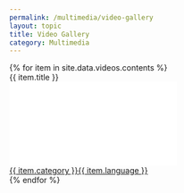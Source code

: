 ```yaml
---
permalink: /multimedia/video-gallery
layout: topic
title: Video Gallery
category: Multimedia
---
```


<div class="row">
{% for item in site.data.videos.contents %}
  <div class="col-sm-12 col-md-6">
  <div class="d-flex flex-column">
    <div class="video-title-text p-5">{{ item.title }}</div>
  </div>
      <a href="{%if item.href %} {{ item.href }} {% else %} {{ item.src }} {% endif %}" target="_blank">
        <div class="video-card m-2 p-2">
        <object class="card-img-top" playsinline="playsinline" autoplay="autoplay" muted="muted" loop="loop">
          <embed src="{{ item.src }}" type="video/mp4">
        </object>
        <div class="vid-meta p-1"><span class="catagory p-1">{{ item.category }}</span><span class="language p-1">{{ item.language }}</span></div>
        </div>
      </a>
  </div>
  {% endfor %}
</div>
